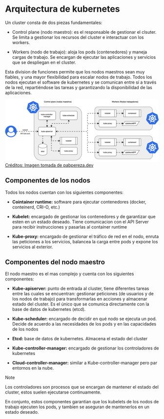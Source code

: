 # Arquitectura de kubernetes

Un cluster consta de dos piezas fundamentales:
- Control plane (nodo maestro): es el responsable de gestionar el clsuter. Se limita a gestionar los recursos del cluster e interactuar con los workers.
  
- Workers (nodo de trabajo): aloja los pods (contenedores) y maneja cargas de trabajo. Se encargan de ejecutar las aplicaciones y servicios que se despliegan en el cluster.

Esta division de funciones permite que los nodos maestros sean muy fiables, y una mayor flexibilidad para escalar nodos de trabajo.
Todos los nodos ejecutan el software de kubernetes y se comunican entre sí a través de la red, repartiéndose las tareas y garantizando la disponibilidad de las aplicaciones.

![Arquitectura general kubernetes](imagenes/03-arquitectura-general.svg)
[Créditos: Imagen tomada de pabpereza.dev](https://pabpereza.dev/docs/cursos/kubernetes/arquitectura_de_kubernetes_control_plane_y_workers_explicados)


## Componentes de los nodos
Todos los nodos cuentan con los siguientes componentes:

- **Cointainer runtime:** software para ejecutar contenedores (docker, conteinerd, CRI-O, etc.)
  
- **Kubelet:** encargado de gestionar los contenedores y de garantizar que esten en un estado deseado. Tiene comunicacion con el API Server para recibir instrucciones y pasarlas al container runtime
  
- **Kube-proxy:** encargado de gestionar el tráfico de red en el nodo, enruta las peticiones a los servicios, balancea la carga entre pods y expone los servicios al exterior.
 

## Componentes del nodo maestro
El nodo maestro es el mas complejo y cuenta con los siguientes componentes:

- **Kube-apiserver:** punto de entrada al cluster, tiene diferentes tareas entre las cuales se encuentran: gestionar peticiones (de usuarios y de los nodos de trabajo) para transformarlas en acciones y almacenar estado del cluster. Es el único que se comunica directamente con la base de datos de kubernetes (etcd).

- **Kube-scheduler:** encargado de decidir en qué nodo se ejecuta un pod. Decide de acuerdo a las necesidades de los pods y en las capacidades de los nodos

- **Etcd:** base de datos de kubernetes. Almacena el estado del cluster

- **Kube-controller-manager:** encargado de gestionar los controladores de kubernetes

- **Cloud-controller-manager:** similar a Kube-controller-manager pero par entornos en la nube.

>[!NOTE]
>Los controladores son procesos que se encargan de mantener el estado del cluster, estos suelen ejecutarse continuamente.

En conjunto, estos componentes garantian que los kubelets de los nodos de trabajo ejecuten los pods, y tambien se aseguran de mantenerlos en un estado deseado.